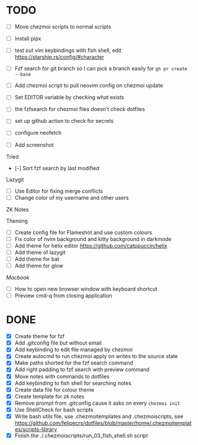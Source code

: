 # TODO

- [ ] Move chezmoi scripts to normal scripts
- [ ] Install pipx
- [ ] test out vim keybindings with fish shell, edit https://starship.rs/config/#character
- [ ] Fzf search for git branch so I can pick a branch easily for `gh pr create --base`
- [ ] Add chezmoi script to pull neovim config on chezmoi update
- [ ] Set EDITOR variable by checking what exists
- [ ] the fzfsearch for chezmoi files doesn't check dotfiles

- [ ] set up github action to check for secrets
- [ ] configure neofetch
- [ ] Add screenshot

Tried

- [-] Sort fzf search by last modified

Lazygit

- [ ] Use Editor for fixing merge conflicts
- [ ] Change color of my username and other users

ZK Notes

Theming

- [ ] Create config file for Flameshot and use custom colours
- [ ] Fix color of nvim background and kitty background in darkmode
- [ ] Add theme for helix editor https://github.com/catppuccin/helix
- [ ] Add theme of lazygit
- [ ] Add theme for bat
- [ ] Add theme for glow

_Macbook_

- [ ] How to open new browser window with keyboard shortcut
- [ ] Preview cmd-q from closing application

# DONE

- [x] Create theme for fzf
- [x] Add .gitconfig file but without email
- [x] Add keybinding to edit file managed by chezmoi
- [x] Create autocmd to run chezmoi apply on writes to the source state
- [x] Make paths shorted for the fzf search command
- [x] Add right padding to fzf search with preview command
- [x] Move notes with commands to dotfiles
- [x] Add keybinding to fish shell for searching notes
- [x] Create data file for colour theme
- [x] Create template for zk notes
- [x] Remove prompt from .gitconfig cause it asks on every `chezmoi init`
- [x] Use ShellCheck for bash scripts
- [x] Write bash utils file, use .chezmoitemplates and .chezmoiscripts, see https://github.com/felipecrs/dotfiles/blob/master/home/.chezmoitemplates/scripts-library
- [x] Finish the ./.chezmoiscripts/run_03_fish_shell.sh script
